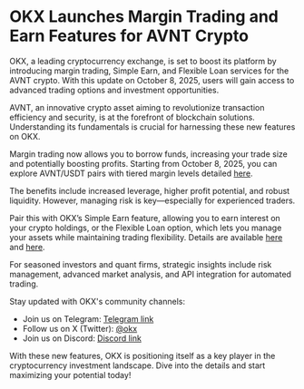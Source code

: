 # OKX Launches Margin Trading and Earn Features for AVNT Crypto

OKX, a leading cryptocurrency exchange, is set to boost its platform by introducing margin trading, Simple Earn, and Flexible Loan services for the AVNT crypto. With this update on October 8, 2025, users will gain access to advanced trading options and investment opportunities.

AVNT, an innovative crypto asset aiming to revolutionize transaction efficiency and security, is at the forefront of blockchain solutions. Understanding its fundamentals is crucial for harnessing these new features on OKX. 

Margin trading now allows you to borrow funds, increasing your trade size and potentially boosting profits. Starting from October 8, 2025, you can explore AVNT/USDT pairs with tiered margin levels detailed [here](https://www.okx.com/trade-market/position/margin).

The benefits include increased leverage, higher profit potential, and robust liquidity. However, managing risk is key—especially for experienced traders.

Pair this with OKX’s Simple Earn feature, allowing you to earn interest on your crypto holdings, or the Flexible Loan option, which lets you manage your assets while maintaining trading flexibility. Details are available [here](https://www.okx.com/earn/simple-earn) and [here](https://www.okx.com/loan).

For seasoned investors and quant firms, strategic insights include risk management, advanced market analysis, and API integration for automated trading.

Stay updated with OKX's community channels:
- Join us on Telegram: [Telegram link](https://t.me/OKXOfficial_English)
- Follow us on X (Twitter): [@okx](https://twitter.com/okx)
- Join us on Discord: [Discord link](https://discord.com/invite/okx)

With these new features, OKX is positioning itself as a key player in the cryptocurrency investment landscape. Dive into the details and start maximizing your potential today!